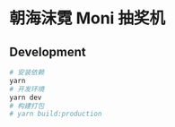 # 朝海沫霓 Moni 抽奖机

## Development
``` sh
# 安装依赖
yarn
# 开发环境
yarn dev
# 构建打包
# yarn build:production
```
